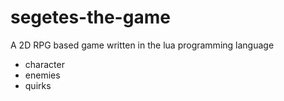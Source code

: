 # segetes-the-game
A 2D RPG based game written in the lua programming language

- character
- enemies
- quirks
